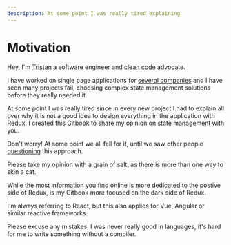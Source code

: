 ```yaml
---
description: At some point I was really tired explaining
---
```


# Motivation

Hey, I'm [Tristan](https://github.com/firsttris) a software engineer and [clean code](https://www.youtube.com/watch?v=UjhX2sVf0eg) advocate.

I have worked on single page applications for [several companies](https://firsttris.github.io/gatsby-cv/) and I have seen many projects fail, choosing complex state management solutions before they really needed it.

At some point I was really tired since in every new project I had to explain all over why it is not a good idea to design everything in the application with Redux. I created this Gitbook to share my opinion on state management with you.

Don't worry! At some point we all fell for it, until we saw other people [questioning](https://youtu.be/Q54YDGC_t3Y?t=357) this approach.

Please take my opinion with a grain of salt, as there is more than one way to skin a cat.

While the most information you find online is more dedicated to the postive side of Redux, is my Gitbook more focused on the dark side of Redux.

I'm always referring to React, but this also applies for Vue, Angular or similar reactive frameworks.

Please excuse any mistakes, I was never really good in languages, it's hard for me to write something without a compiler.

